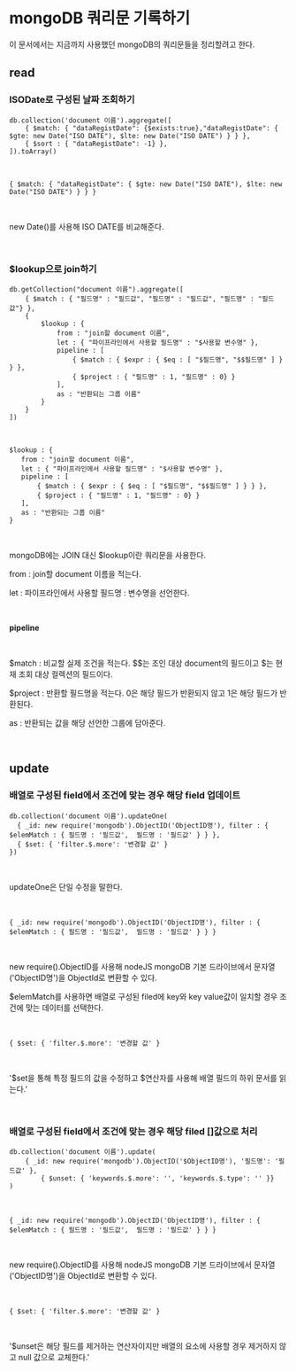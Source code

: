 # mongoDB 쿼리문 기록하기

이 문서에서는 지금까지 사용했던 mongoDB의 쿼리문들을 정리할려고 한다.

## read

### ISODate로 구성된 날짜 조회하기

```
db.collection('document 이름').aggregate([
	{ $match: { "dataRegistDate": {$exists:true},"dataRegistDate": { $gte: new Date("ISO DATE"), $lte: new Date("ISO DATE") } } },
	{ $sort : { "dataRegistDate": -1} },
]).toArray()
```

<br />

```
{ $match: { "dataRegistDate": { $gte: new Date("ISO DATE"), $lte: new Date("ISO DATE") } } }
```
<br />

new Date()를 사용해 ISO DATE를 비교해준다.

<br />

### $lookup으로 join하기

```
db.getCollection("document 이름").aggregate([
    { $match : { "필드명" : "필드값", "필드명" : "필드값", "필드명" : "필드값"} },
    { 
        $lookup : { 
            from : "join할 document 이름", 
            let : { "파이프라인에서 사용할 필드명" : "$사용할 변수명" }, 
            pipeline : [
                { $match : { $expr : { $eq : [ "$필드명", "$$필드명" ] } } },
                { $project : { "필드명" : 1, "필드명" : 0} }
            ],
            as : "반환되는 그룹 이름"
        } 
    }
])
```

<br />

```
$lookup : { 
   from : "join할 document 이름", 
   let : { "파이프라인에서 사용할 필드명" : "$사용할 변수명" }, 
   pipeline : [
       { $match : { $expr : { $eq : [ "$필드명", "$$필드명" ] } } },
       { $project : { "필드명" : 1, "필드명" : 0} }
   ],
   as : "반환되는 그룹 이름"
} 
```
<br />

mongoDB에는 JOIN 대신 $lookup이란 쿼리문을 사용한다.

from : join할 document 이름을 적는다.

let : 파이프라인에서 사용할 필드명 : 변수명을 선언한다.

<br>

**pipeline**

<br>

$match : 비교할 실제 조건을 적는다. $$는 조인 대상 document의 필드이고 $는 현재 조회 대상 컬렉션의 필드이다.

$project : 반환할 필드명을 적는다. 0은 해당 필드가 반환되지 않고 1은 해당 필드가 반환된다.

as : 반환되는 값을 해당 선언한 그룹에 담아준다.

<br />

## update

### 배열로 구성된 field에서 조건에 맞는 경우 해당 field 업데이트

```
db.collection('document 이름').updateOne(
  { _id: new require('mongodb').ObjectID('ObjectID명'), filter : { $elemMatch : { 필드명 : '필드값',  필드명 : '필드값' } } },
  { $set: { 'filter.$.more': '변경할 값' }
})
```

<br />

updateOne은 단일 수정을 말한다.

<br />

```
{ _id: new require('mongodb').ObjectID('ObjectID명'), filter : { $elemMatch : { 필드명 : '필드값',  필드명 : '필드값' } } }
```
<br />

new require().ObjectID를 사용해 nodeJS mongoDB 기본 드라이브에서 문자열('ObjectID명')을 ObjectId로 변환할 수 있다.

$elemMatch를 사용하면 배열로 구성된 filed에 key와 key value값이 일치할 경우 조건에 맞는 데이터를 선택한다.

<br/>

```
{ $set: { 'filter.$.more': '변경할 값' }
```

<br />

'$set을 통해 특정 필드의 값을 수정하고 $연산자를 사용해 배열 필드의 하위 문서를 읽는다.'

<br />

### 배열로 구성된 field에서 조건에 맞는 경우 해당 filed []값으로 처리

```
db.collection('document 이름').update(
	{ _id: new require('mongodb').ObjectID('$ObjectID명'), '필드명': '필드값' },
        { $unset: { 'keywords.$.more': '', 'keywords.$.type': '' }}
)
```

<br />

```
{ _id: new require('mongodb').ObjectID('ObjectID명'), filter : { $elemMatch : { 필드명 : '필드값',  필드명 : '필드값' } } }
```
<br />

new require().ObjectID를 사용해 nodeJS mongoDB 기본 드라이브에서 문자열('ObjectID명')을 ObjectId로 변환할 수 있다.

<br />

```
{ $set: { 'filter.$.more': '변경할 값' }
```

<br />

'$unset은 해당 필드를 제거하는 연산자이지만 배열의 요소에 사용할 경우 제거하지 않고 null 값으로 교체한다.'

<br />



